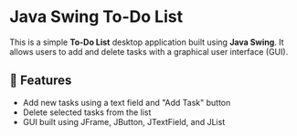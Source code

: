 # Java Swing To-Do List

This is a simple **To-Do List** desktop application built using **Java Swing**. It allows users to add and delete tasks with a graphical user interface (GUI).

## 🧰 Features

- Add new tasks using a text field and "Add Task" button
- Delete selected tasks from the list
- GUI built using JFrame, JButton, JTextField, and JList
